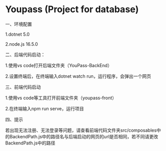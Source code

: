 # Youpass (Project for database)

一、环境配置

1.dotnet 5.0

2.node.js  16.5.0

二、后端代码启动：

1.使用vs code打开后端文件夹（YouPass-BackEnd）

2.设置终端后，在终端输入dotnet watch run，运行程序，会弹出一个网页

三、前端代码启动

1.使用vs code等工具打开前端文件夹（youpass-front）

2.在终端输入npm run serve，运行项目

四、提示

若出现无法注册、无法登录等问题，请查看前端代码文件夹src/composables中的BackendPath.js中的路径名与后端启动的网页的url是否相同，若不同请更改BackendPath.js中的路径